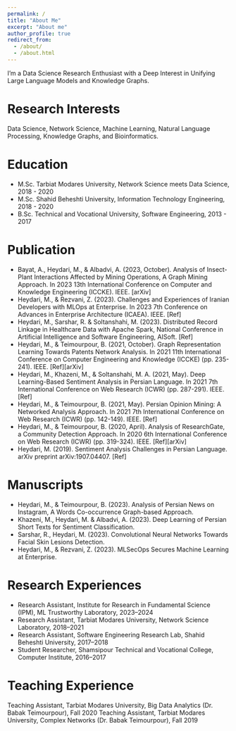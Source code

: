 ```yaml
---
permalink: /
title: "About Me"
excerpt: "About me"
author_profile: true
redirect_from: 
  - /about/
  - /about.html
---
```


I’m a Data Science Research Enthusiast with a Deep Interest in Unifying Large Language Models and Knowledge Graphs.

Research Interests
======
Data Science, Network Science, Machine Learning, Natural Language Processing, Knowledge Graphs, and Bioinformatics.

Education
======            
* M.Sc. Tarbiat Modares University, Network Science meets Data Science, 2018 - 2020
* M.Sc. Shahid Beheshti University, Information Technology Engineering, 2018 - 2020
* B.Sc. Technical and Vocational University, Software Engineering, 2013 - 2017

Publication
======
*	Bayat, A., Heydari, M., & Albadvi, A. (2023, October). Analysis of Insect-Plant Interactions Affected by Mining Operations, A Graph Mining Approach. In 2023 13th International Conference on Computer and Knowledge Engineering (ICCKE). IEEE. [arXiv]
*	Heydari, M., & Rezvani, Z. (2023). Challenges and Experiences of Iranian Developers with MLOps at Enterprise. In 2023 7th Conference on Advances in Enterprise Architecture (ICAEA). IEEE. [Ref]
*	Heydari, M., Sarshar, R. & Soltanshahi, M. (2023). Distributed Record Linkage in Healthcare Data with Apache Spark, National Conference in Artificial Intelligence and Software Engineering, AISoft. [Ref]
*	Heydari, M., & Teimourpour, B. (2021, October). Graph Representation Learning Towards Patents Network Analysis. In 2021 11th International Conference on Computer Engineering and Knowledge (ICCKE) (pp. 235-241). IEEE. [Ref][arXiv] 
*	Heydari, M., Khazeni, M., & Soltanshahi, M. A. (2021, May). Deep Learning-Based Sentiment Analysis in Persian Language. In 2021 7th International Conference on Web Research (ICWR) (pp. 287-291). IEEE. [Ref]
*	Heydari, M., & Teimourpour, B. (2021, May). Persian Opinion Mining: A Networked Analysis Approach. In 2021 7th International Conference on Web Research (ICWR) (pp. 142-149). IEEE. [Ref]
*	Heydari, M., & Teimourpour, B. (2020, April). Analysis of ResearchGate, a Community Detection Approach. In 2020 6th International Conference on Web Research (ICWR) (pp. 319-324). IEEE. [Ref][arXiv] 
*	Heydari, M. (2019). Sentiment Analysis Challenges in Persian Language. arXiv preprint arXiv:1907.04407. [Ref]

Manuscripts
======
*	Heydari, M., & Teimourpour, B. (2023). Analysis of Persian News on Instagram, A Words Co-occurrence Graph-based Approach.
*	Khazeni, M., Heydari, M. & Albadvi, A. (2023). Deep Learning of Persian Short Texts for Sentiment Classification.
*	Sarshar, R., Heydari, M. (2023). Convolutional Neural Networks Towards Facial Skin Lesions Detection.
*	Heydari, M., & Rezvani, Z. (2023). MLSecOps Secures Machine Learning at Enterprise.

Research Experiences
======
* Research Assistant, Institute for Research in Fundamental Science (IPM), ML Trustworthy Laboratory, 2023–2024 
* Research Assistant, Tarbiat Modares University, Network Science Laboratory, 2018–2021
* Research Assistant, Software Engineering Research Lab, Shahid Beheshti University, 2017–2018
* Student Researcher, Shamsipour Technical and Vocational College, Computer Institute, 2016–2017

Teaching Experience
======
Teaching Assistant, Tarbiat Modares University, Big Data Analytics (Dr. Babak Teimourpour), Fall 2020
Teaching Assistant, Tarbiat Modares University, Complex Networks (Dr. Babak Teimourpour), Fall 2019


